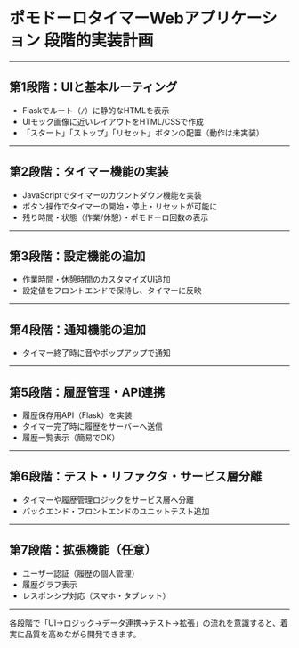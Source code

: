 # ポモドーロタイマーWebアプリケーション 段階的実装計画

---

## 第1段階：UIと基本ルーティング
- Flaskでルート（`/`）に静的なHTMLを表示
- UIモック画像に近いレイアウトをHTML/CSSで作成
- 「スタート」「ストップ」「リセット」ボタンの配置（動作は未実装）

---

## 第2段階：タイマー機能の実装
- JavaScriptでタイマーのカウントダウン機能を実装
- ボタン操作でタイマーの開始・停止・リセットが可能に
- 残り時間・状態（作業/休憩）・ポモドーロ回数の表示

---

## 第3段階：設定機能の追加
- 作業時間・休憩時間のカスタマイズUI追加
- 設定値をフロントエンドで保持し、タイマーに反映

---

## 第4段階：通知機能の追加
- タイマー終了時に音やポップアップで通知

---

## 第5段階：履歴管理・API連携
- 履歴保存用API（Flask）を実装
- タイマー完了時に履歴をサーバーへ送信
- 履歴一覧表示（簡易でOK）

---

## 第6段階：テスト・リファクタ・サービス層分離
- タイマーや履歴管理ロジックをサービス層へ分離
- バックエンド・フロントエンドのユニットテスト追加

---

## 第7段階：拡張機能（任意）
- ユーザー認証（履歴の個人管理）
- 履歴グラフ表示
- レスポンシブ対応（スマホ・タブレット）

---

各段階で「UI→ロジック→データ連携→テスト→拡張」の流れを意識すると、着実に品質を高めながら開発できます。
